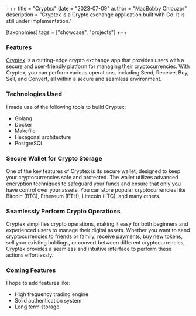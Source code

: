 +++
title = "Cryptex"
date = "2023-07-09"
author = "MacBobby Chibuzor"
description = "Cryptex is a Crypto exchange application built with Go. It is still under implementation."

[taxonomies]
tags = ["showcase", "projects"]
+++

### Features

[Cryptex](https://github.com/theghostmac/cryptex) is a cutting-edge crypto exchange app that provides users with a 
secure and user-friendly platform for managing their cryptocurrencies. 
With Cryptex, you can perform various operations, including Send,
Receive, Buy, Sell, and Convert, all within a secure and seamless environment.


### Technologies Used
I made use of the following tools to build Cryptex:
- Golang
- Docker
- Makefile
- Hexagonal architecture
- PostgreSQL

### Secure Wallet for Crypto Storage

One of the key features of Cryptex is its secure wallet, designed to keep your 
cryptocurrencies safe and protected. The wallet utilizes advanced encryption 
techniques to safeguard your funds and ensure that only you have control over 
your assets. You can store popular cryptocurrencies like Bitcoin (BTC), 
Ethereum (ETH), Litecoin (LTC), and many others.

### Seamlessly Perform Crypto Operations

Cryptex simplifies crypto operations, making it easy for both beginners and 
experienced users to manage their digital assets. Whether you want to send 
cryptocurrencies to friends or family, receive payments, buy new tokens, sell your 
existing holdings, or convert between different cryptocurrencies, Cryptex provides a 
seamless and intuitive interface to perform these actions effortlessly.

### Coming Features

I hope to add features like:
- High frequency trading engine
- Solid authentication system
- Long term storage.